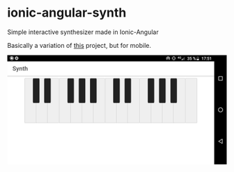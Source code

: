 # ionic-angular-synth
Simple interactive synthesizer made in Ionic-Angular

Basically a variation of [this](https://github.com/postcode-x/webapp-synth/) project, but for mobile.

![alt text](https://github.com/postcode-x/ionic-angular-synth/blob/master/screenshot.png)
